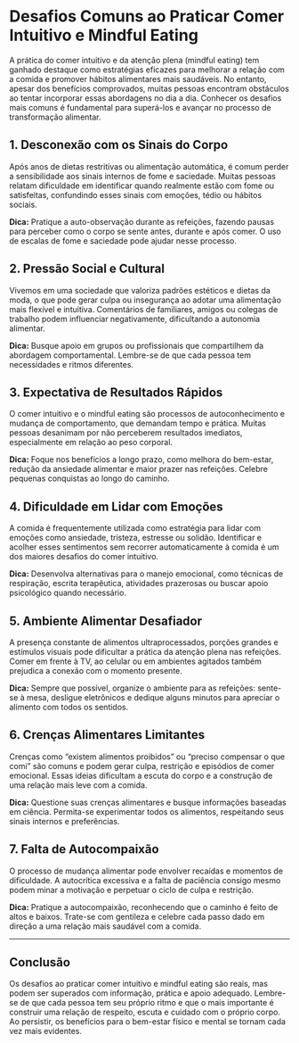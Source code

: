 # Desafios Comuns ao Praticar Comer Intuitivo e Mindful Eating

A prática do comer intuitivo e da atenção plena (mindful eating) tem ganhado destaque como estratégias eficazes para melhorar a relação com a comida e promover hábitos alimentares mais saudáveis. No entanto, apesar dos benefícios comprovados, muitas pessoas encontram obstáculos ao tentar incorporar essas abordagens no dia a dia. Conhecer os desafios mais comuns é fundamental para superá-los e avançar no processo de transformação alimentar.

## 1. Desconexão com os Sinais do Corpo

Após anos de dietas restritivas ou alimentação automática, é comum perder a sensibilidade aos sinais internos de fome e saciedade. Muitas pessoas relatam dificuldade em identificar quando realmente estão com fome ou satisfeitas, confundindo esses sinais com emoções, tédio ou hábitos sociais.

**Dica:** Pratique a auto-observação durante as refeições, fazendo pausas para perceber como o corpo se sente antes, durante e após comer. O uso de escalas de fome e saciedade pode ajudar nesse processo.

## 2. Pressão Social e Cultural

Vivemos em uma sociedade que valoriza padrões estéticos e dietas da moda, o que pode gerar culpa ou insegurança ao adotar uma alimentação mais flexível e intuitiva. Comentários de familiares, amigos ou colegas de trabalho podem influenciar negativamente, dificultando a autonomia alimentar.

**Dica:** Busque apoio em grupos ou profissionais que compartilhem da abordagem comportamental. Lembre-se de que cada pessoa tem necessidades e ritmos diferentes.

## 3. Expectativa de Resultados Rápidos

O comer intuitivo e o mindful eating são processos de autoconhecimento e mudança de comportamento, que demandam tempo e prática. Muitas pessoas desanimam por não perceberem resultados imediatos, especialmente em relação ao peso corporal.

**Dica:** Foque nos benefícios a longo prazo, como melhora do bem-estar, redução da ansiedade alimentar e maior prazer nas refeições. Celebre pequenas conquistas ao longo do caminho.

## 4. Dificuldade em Lidar com Emoções

A comida é frequentemente utilizada como estratégia para lidar com emoções como ansiedade, tristeza, estresse ou solidão. Identificar e acolher esses sentimentos sem recorrer automaticamente à comida é um dos maiores desafios do comer intuitivo.

**Dica:** Desenvolva alternativas para o manejo emocional, como técnicas de respiração, escrita terapêutica, atividades prazerosas ou buscar apoio psicológico quando necessário.

## 5. Ambiente Alimentar Desafiador

A presença constante de alimentos ultraprocessados, porções grandes e estímulos visuais pode dificultar a prática da atenção plena nas refeições. Comer em frente à TV, ao celular ou em ambientes agitados também prejudica a conexão com o momento presente.

**Dica:** Sempre que possível, organize o ambiente para as refeições: sente-se à mesa, desligue eletrônicos e dedique alguns minutos para apreciar o alimento com todos os sentidos.

## 6. Crenças Alimentares Limitantes

Crenças como “existem alimentos proibidos” ou “preciso compensar o que comi” são comuns e podem gerar culpa, restrição e episódios de comer emocional. Essas ideias dificultam a escuta do corpo e a construção de uma relação mais leve com a comida.

**Dica:** Questione suas crenças alimentares e busque informações baseadas em ciência. Permita-se experimentar todos os alimentos, respeitando seus sinais internos e preferências.

## 7. Falta de Autocompaixão

O processo de mudança alimentar pode envolver recaídas e momentos de dificuldade. A autocrítica excessiva e a falta de paciência consigo mesmo podem minar a motivação e perpetuar o ciclo de culpa e restrição.

**Dica:** Pratique a autocompaixão, reconhecendo que o caminho é feito de altos e baixos. Trate-se com gentileza e celebre cada passo dado em direção a uma relação mais saudável com a comida.

___

## Conclusão

Os desafios ao praticar comer intuitivo e mindful eating são reais, mas podem ser superados com informação, prática e apoio adequado. Lembre-se de que cada pessoa tem seu próprio ritmo e que o mais importante é construir uma relação de respeito, escuta e cuidado com o próprio corpo. Ao persistir, os benefícios para o bem-estar físico e mental se tornam cada vez mais evidentes.
